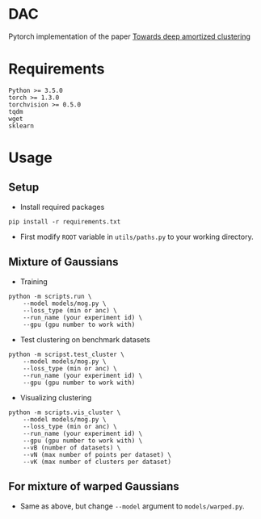# DAC
Pytorch implementation of the paper [Towards deep amortized clustering](https://drive.google.com/file/d/17eg5wxYmI43tkVHDqReNtA_hcWfBA-rA/view)

# Requirements
```
Python >= 3.5.0
torch >= 1.3.0
torchvision >= 0.5.0
tqdm
wget
sklearn
```

# Usage
## Setup
- Install required packages
```
pip install -r requirements.txt
```
- First modify ```ROOT``` variable in ```utils/paths.py``` to your working directory.

## Mixture of Gaussians
- Training
```
python -m scripts.run \
    --model models/mog.py \
    --loss_type (min or anc) \
    --run_name (your experiment id) \
    --gpu (gpu number to work with)
```
- Test clustering on benchmark datasets
```
python -m scripst.test_cluster \
    --model models/mog.py \
    --loss_type (min or anc) \
    --run_name (your experiment id) \
    --gpu (gpu number to work with)
```
- Visualizing clustering
```
python -m scripts.vis_cluster \
    --model models/mog.py \
    --loss_type (min or anc) \
    --run_name (your experiment id) \
    --gpu (gpu number to work with) \
    --vB (number of datasets) \
    --vN (max number of points per dataset) \
    --vK (max number of clusters per dataset)
```

## For mixture of warped Gaussians
- Same as above, but change ```--model``` argument to ```models/warped.py```.
    



